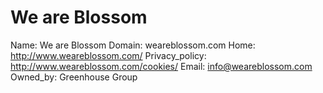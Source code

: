 
# We are Blossom

Name: We are Blossom
Domain: weareblossom.com
Home: http://www.weareblossom.com/
Privacy_policy: http://www.weareblossom.com/cookies/
Email: info@weareblossom.com
Owned_by: Greenhouse Group
